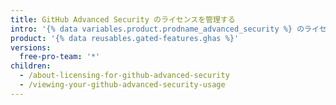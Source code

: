 ```yaml
---
title: GitHub Advanced Security のライセンスを管理する
intro: '{% data variables.product.prodname_advanced_security %} のライセンスのシートの使用を表示および管理できます。'
product: '{% data reusables.gated-features.ghas %}'
versions:
  free-pro-team: '*'
children:
  - /about-licensing-for-github-advanced-security
  - /viewing-your-github-advanced-security-usage
---
```


